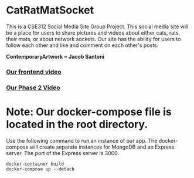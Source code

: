 # CatRatMatSocket
This is a CSE312 Social Media Site Group Project. This social media site will be a place for users to share pictures and videos about either cats, rats, their mats, or about network sockets. Our site has the ability for users to follow each other and like and comment on each other's posts. 

**ContemporaryArtwork = Jacob Santoni**

### [Our frontend video][frontend-vid]
### [Our Phase 2 Video][phase2vid]


# Note: Our docker-compose file is located in the root directory. 
Use the following command to run an instance of our app. The docker-compose will create separate instances for MongoDB and an Express server. The port of the Express server is 3000.
```
docker-container build
docker-compose up --detach
```

[frontend-vid]: https://youtu.be/1UMlBIyqAlE
[phase2vid]: https://youtu.be/eFdpj6JQAxM

